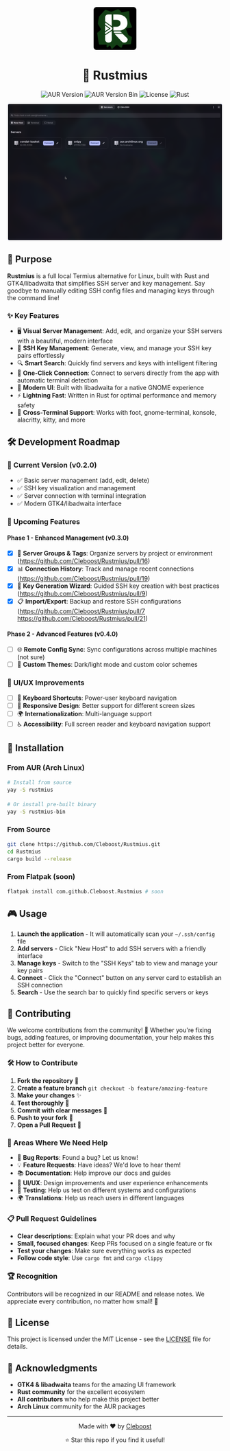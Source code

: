 <div align="center">

  <img src=".github/assets/icon.svg" alt="Rustmius Logo" width="100"/>

  <h1>🔐 Rustmius</h1>

  <p>
    <img src="https://img.shields.io/aur/version/rustmius?label=AUR%20Rustmius&logo=arch-linux&logoColor=white&labelColor=1793d1" alt="AUR Version"/>
    <img src="https://img.shields.io/aur/version/rustmius-bin?label=AUR%20Rustmius%20Bin&logo=arch-linux&logoColor=white&labelColor=1793d1" alt="AUR Version Bin"/>
    <img src="https://img.shields.io/badge/license-MIT-blue.svg" alt="License"/>
    <img src="https://img.shields.io/badge/rust-1.70+-orange.svg" alt="Rust"/>
  </p>

  <img src=".github/assets/screen.png" alt="Rustmius Screenshot" width="500"/>

</div>

## 🎯 Purpose

**Rustmius** is a full local Termius alternative for Linux, built with Rust and GTK4/libadwaita that simplifies SSH server and key management. Say goodbye to manually editing SSH config files and managing keys through the command line!

### ✨ Key Features

- 🖥️ **Visual Server Management**: Add, edit, and organize your SSH servers with a beautiful, modern interface
- 🔑 **SSH Key Management**: Generate, view, and manage your SSH key pairs effortlessly
- 🔍 **Smart Search**: Quickly find servers and keys with intelligent filtering
- 🚀 **One-Click Connection**: Connect to servers directly from the app with automatic terminal detection
- 🎨 **Modern UI**: Built with libadwaita for a native GNOME experience
- ⚡ **Lightning Fast**: Written in Rust for optimal performance and memory safety
- 🔧 **Cross-Terminal Support**: Works with foot, gnome-terminal, konsole, alacritty, kitty, and more

## 🛠️ Development Roadmap

### 🎯 Current Version (v0.2.0)
- ✅ Basic server management (add, edit, delete)
- ✅ SSH key visualization and management
- ✅ Server connection with terminal integration
- ✅ Modern GTK4/libadwaita interface

### 🚀 Upcoming Features

#### Phase 1 - Enhanced Management (v0.3.0)
- [x] 🔄 **Server Groups & Tags**: Organize servers by project or environment (https://github.com/Cleboost/Rustmius/pull/16)
- [x] 📊 **Connection History**: Track and manage recent connections (https://github.com/Cleboost/Rustmius/pull/19)
- [x] 🔐 **Key Generation Wizard**: Guided SSH key creation with best practices (https://github.com/Cleboost/Rustmius/pull/9)
- [x] 📋 **Import/Export**: Backup and restore SSH configurations (https://github.com/Cleboost/Rustmius/pull/7 https://github.com/Cleboost/Rustmius/pull/21)

#### Phase 2 - Advanced Features (v0.4.0)
- [ ] 🌐 **Remote Config Sync**: Sync configurations across multiple machines (not sure)
- [ ] 🎨 **Custom Themes**: Dark/light mode and custom color schemes

### 🎨 UI/UX Improvements
- [ ] 🎯 **Keyboard Shortcuts**: Power-user keyboard navigation
- [ ] 📱 **Responsive Design**: Better support for different screen sizes
- [ ] 🌍 **Internationalization**: Multi-language support
- [ ] ♿ **Accessibility**: Full screen reader and keyboard navigation support

## 🚀 Installation

### From AUR (Arch Linux)
```bash
# Install from source
yay -S rustmius

# Or install pre-built binary
yay -S rustmius-bin
```

### From Source
```bash
git clone https://github.com/Cleboost/Rustmius.git
cd Rustmius
cargo build --release
```

### From Flatpak (soon)
```bash
flatpak install com.github.Cleboost.Rustmius # soon
```

## 🎮 Usage

1. **Launch the application** - It will automatically scan your `~/.ssh/config` file
2. **Add servers** - Click "New Host" to add SSH servers with a friendly interface
3. **Manage keys** - Switch to the "SSH Keys" tab to view and manage your key pairs
4. **Connect** - Click the "Connect" button on any server card to establish an SSH connection
5. **Search** - Use the search bar to quickly find specific servers or keys

## 🤝 Contributing

We welcome contributions from the community! 🎉 Whether you're fixing bugs, adding features, or improving documentation, your help makes this project better for everyone.

### 🛠️ How to Contribute

1. **Fork the repository** 🍴
2. **Create a feature branch** `git checkout -b feature/amazing-feature`
3. **Make your changes** ✨
4. **Test thoroughly** 🧪
5. **Commit with clear messages** 📝
6. **Push to your fork** 🚀
7. **Open a Pull Request** 🔄

### 🎯 Areas Where We Need Help

- 🐛 **Bug Reports**: Found a bug? Let us know!
- 💡 **Feature Requests**: Have ideas? We'd love to hear them!
- 📚 **Documentation**: Help improve our docs and guides
- 🎨 **UI/UX**: Design improvements and user experience enhancements
- 🧪 **Testing**: Help us test on different systems and configurations
- 🌍 **Translations**: Help us reach users in different languages

### 📋 Pull Request Guidelines

- **Clear descriptions**: Explain what your PR does and why
- **Small, focused changes**: Keep PRs focused on a single feature or fix
- **Test your changes**: Make sure everything works as expected
- **Follow code style**: Use `cargo fmt` and `cargo clippy`

### 🏆 Recognition

Contributors will be recognized in our README and release notes. We appreciate every contribution, no matter how small! 🙏

## 📄 License

This project is licensed under the MIT License - see the [LICENSE](LICENSE) file for details.

## 🙏 Acknowledgments

- **GTK4 & libadwaita** teams for the amazing UI framework
- **Rust community** for the excellent ecosystem
- **All contributors** who help make this project better
- **Arch Linux** community for the AUR packages

---

<div align="center">
  <p>Made with ❤️ by <a href="https://github.com/Cleboost">Cleboost</a></p>
  <p>⭐ Star this repo if you find it useful!</p>
</div>
